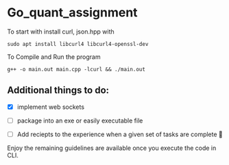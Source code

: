 # Go_quant_assignment
To start with install curl, json.hpp with 
```
sudo apt install libcurl4 libcurl4-openssl-dev
```
To Compile and Run the program 
```
g++ -o main.out main.cpp -lcurl && ./main.out
```

## Additional things to do:
- [x] implement web sockets 
- [ ] package into an exe or easily executable file 
- [ ] Add reciepts to the experience when a given set of  tasks are complete :tada:


Enjoy the remaining guidelines are available once you execute the code in CLI.
